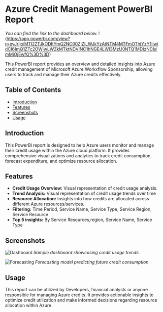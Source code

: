 # Azure Credit Management PowerBI Report

*You can find the link to the dashboard below.*
!(https://app.powerbi.com/view?r=eyJrIjoiMTI2ZTJkODItYmQ2NC00ZjZlLWJkYzAtNTM4MTFmOThjYzY1IiwidCI6ImQ1ZTc2OWIwLWZkMTktNDVlNC1hNGE4LWI3MzU0NTQ1MDIzNCIsImMiOjEwfQ%3D%3D)


This PowerBI report provides an overview and detailed insights into Azure credit management of Microsoft Azure Workxflow Sponsorship, allowing users to track and manage their Azure credits effectively.

## Table of Contents
- [Introduction](#introduction)
- [Features](#features)
- [Screenshots](#screenshots)
- [Usage](#usage)


## Introduction

This PowerBI report is designed to help Azure users monitor and manage their credit usage within the Azure cloud platform. It provides comprehensive visualizations and analytics to track credit consumption, forecast expenditure, and optimize resource allocation.

## Features

- **Credit Usage Overview:** Visual representation of credit usage analysis.
- **Trend Analysis:** Visual representation of credit usage trends over time
- **Resource Allocation:** Insights into how credits are allocated across different Azure resources/services.
- **Filtering:** Time Period, Service Name, Service Type, Service Region, Service Resource
- **Top 5 insights:** By Service Resources,region, Service Name, Service Type

## Screenshots

![Dashboard](/screenshots/dashboard.png)
*Sample dashboard showcasing credit usage trends.*

![Forecasting](/screenshots/forecast.png)
*Forecasting model predicting future credit consumption.*

## Usage

This report can be utilized by Developers, financial analysts or anyone responsible for managing Azure credits. It provides actionable insights to optimize credit utilization and make informed decisions regarding resource allocation within Azure.


